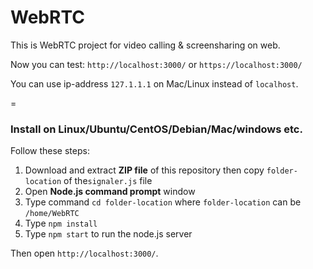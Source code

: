 # WebRTC
This is WebRTC project for video calling &amp; screensharing on web.

Now you can test: `http://localhost:3000/` or `https://localhost:3000/`

You can use ip-address `127.1.1.1` on Mac/Linux instead of `localhost`.

=

### Install on Linux/Ubuntu/CentOS/Debian/Mac/windows etc.

Follow these steps:

1. Download and extract **ZIP file** of this repository then copy `folder-location` of the`signaler.js` file
2. Open **Node.js command prompt** window
3. Type command `cd folder-location` where `folder-location` can be `/home/WebRTC`
4. Type `npm install`
5. Type `npm start` to run the node.js server

Then open `http://localhost:3000/`.
